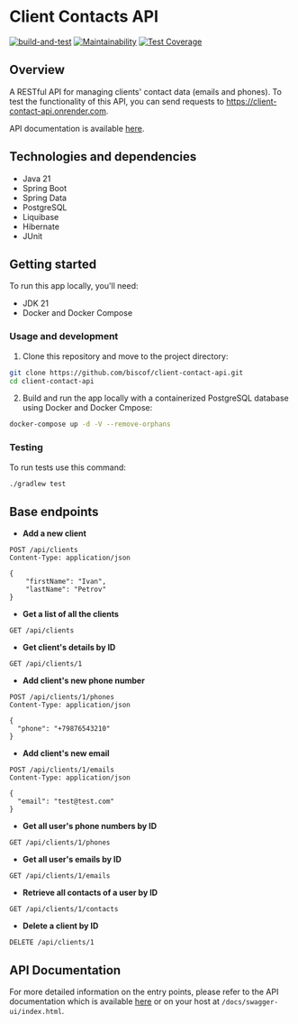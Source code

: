# Client Contacts API

[![build-and-test](https://github.com/biscof/client-contact-api/actions/workflows/build-and-test.yml/badge.svg)](https://github.com/biscof/client-contact-api/actions/workflows/build-and-test.yml)
[![Maintainability](https://api.codeclimate.com/v1/badges/2206441820c281e53b08/maintainability)](https://codeclimate.com/github/biscof/client-contact-api/maintainability)
[![Test Coverage](https://api.codeclimate.com/v1/badges/2206441820c281e53b08/test_coverage)](https://codeclimate.com/github/biscof/client-contact-api/test_coverage)

## Overview

A RESTful API for managing clients' contact data (emails and phones). To test the functionality of this API, you can send requests to https://client-contact-api.onrender.com.

API documentation is available [here](https://client-contact-api.onrender.com/docs/swagger-ui/index.html).


## Technologies and dependencies

- Java 21
- Spring Boot
- Spring Data
- PostgreSQL
- Liquibase
- Hibernate
- JUnit


## Getting started

To run this app locally, you'll need:

- JDK 21
- Docker and Docker Compose

### Usage and development

1. Clone this repository and move to the project directory:

```bash
git clone https://github.com/biscof/client-contact-api.git
cd client-contact-api
```

2. Build and run the app locally with a containerized PostgreSQL database using Docker and Docker Cmpose:

```bash
docker-compose up -d -V --remove-orphans
```

### Testing

To run tests use this command:

```bash
./gradlew test
```


## Base endpoints

- **Add a new client**

```http
POST /api/clients
Content-Type: application/json

{
    "firstName": "Ivan",
    "lastName": "Petrov"
}
```

- **Get a list of all the clients**

```http
GET /api/clients
```

- **Get client's details by ID**

```http
GET /api/clients/1
```

- **Add client's new phone number**

```http
POST /api/clients/1/phones
Content-Type: application/json

{
  "phone": "+79876543210"
}
```

- **Add client's new email**

```http
POST /api/clients/1/emails
Content-Type: application/json

{
  "email": "test@test.com"
}
```

- **Get all user's phone numbers by ID**

```http
GET /api/clients/1/phones
```

- **Get all user's emails by ID**

```http
GET /api/clients/1/emails
```

- **Retrieve all contacts of a user by ID**

```http
GET /api/clients/1/contacts
```

- **Delete a client by ID**

```http
DELETE /api/clients/1
```

## API Documentation

For more detailed information on the entry points, please refer to the API documentation which is available [here](https://client-contact-api.onrender.com/docs/swagger-ui/index.html) or on your host at `/docs/swagger-ui/index.html`.



